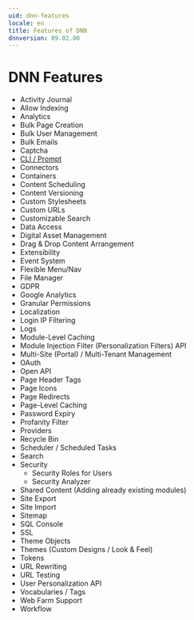 ```yaml
---
uid: dnn-features
locale: en
title: Features of DNN
dnnversion: 09.02.00
---
```


# DNN Features

* Activity Journal
* Allow Indexing
* Analytics
* Bulk Page Creation
* Bulk User Management
* Bulk Emails
* Captcha
* [CLI / Prompt](xref:prompt)
* Connectors
* Containers
* Content Scheduling
* Content Versioning
* Custom Stylesheets
* Custom URLs
* Customizable Search
* Data Access
* Digital Asset Management
* Drag & Drop Content Arrangement
* Extensibility
* Event System
* Flexible Menu/Nav
* File Manager
* GDPR
* Google Analytics
* Granular Permissions
* Localization
* Login IP Filtering
* Logs
* Module-Level Caching
* Module Injection Filter (Personalization Filters) API
* Multi-Site (Portal) / Multi-Tenant Management
* OAuth
* Open API
* Page Header Tags
* Page Icons
* Page Redirects
* Page-Level Caching
* Password Expiry
* Profanity Filter
* Providers
* Recycle Bin
* Scheduler / Scheduled Tasks
* Search
* Security
  * Security Roles for Users
  * Security Analyzer
* Shared Content (Adding already existing modules)
* Site Export
* Site Import
* Sitemap
* SQL Console
* SSL
* Theme Objects
* Themes (Custom Designs / Look & Feel)
* Tokens
* URL Rewriting
* URL Testing
* User Personalization API
* Vocabularies / Tags
* Web Farm Support
* Workflow
